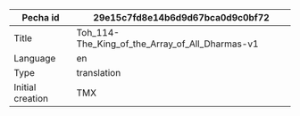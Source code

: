 |Pecha id | 29e15c7fd8e14b6d9d67bca0d9c0bf72
| --- | --- 
|Title | Toh_114-The_King_of_the_Array_of_All_Dharmas-v1 
|Language | en
|Type | translation
|Initial creation | TMX